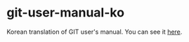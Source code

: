 git-user-manual-ko
==================

Korean translation of GIT user's manual. You can see it [here](http://namhyung.github.com/git-user-manual-ko).
